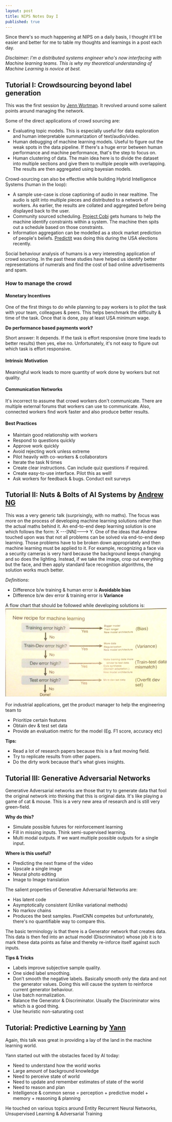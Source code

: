 ```yaml
---
layout: post
title: NIPS Notes Day I
published: true
---
```


Since there's so much happening at NIPS on a daily basis, I thought it'll be
easier and better for me to table my thoughts and learnings in a post each day.

*Disclaimer: I'm a distributed systems engineer who's now interfacing with Machine learning teams.
This is why my theoretical understanding of Machine Learning is novice at best.*

## Tutorial I: Crowdsourcing beyond label generation

This was the first session by [Jenn Wortman](http://www.jennwv.com/).
It revolved around some salient points around managing the network.

Some of the direct applications of crowd sourcing are:
* Evaluating topic models. This is especially useful for data exploration and human interpretable summarization of text/audio/video.
* Human debugging of machine learning models. Useful to figure out the weak spots in the data pipeline.
If there's a huge error between human performance and machine performance, that's the step to focus on.
* Human clustering of data. The main idea here is to divide the dataset into multiple sections
and give them to multiple people with overlapping. The results are then aggregated using bayesian models.

Crowd-sourcing can also be effective while building Hybrid Intelligence Systems (human in the loop):
* A sample use-case is close captioning of audio in near realtime. The audio is split into multiple pieces
and distributed to a network of workers. As earlier, the results are collated and
aggregated before being displayed back to the user.
* Community sourced scheduling. [Project Cobi](http://projectcobi.com) gets humans to help the
machine identify constraints within a system. The machine then spits out a schedule based on those constraints.
* Information aggregation can be modelled as a stock market prediction of people's beliefs.
[Predictit](predictit.org) was doing this during the USA elections recently.

Social behaviour analysis of humans is a very interesting application of crowd sourcing.
In the past these studies have helped us identify better representations of numerals and find
the cost of bad online advertisements and spam.

### How to manage the crowd

#### Monetary Incentives
One of the first things to do while planning to pay workers is to pilot the task with
your team, colleagues & peers. This helps benchmark the difficulty & time of the task.
Once that is done, pay at least USA minimum wage.

**Do performance based payments work?**

Short answer: It depends. If the task is effort responsive (more time leads to better results)
then yes, else no. Unfortunately, it's not easy to figure out which task is effort responsive.

#### Intrinsic Motivation
Meaningful work leads to more quantity of work done by workers but not quality.

#### Communication Networks
It's incorrect to assume that crowd workers don't communicate. There are multiple external
forums that workers can use to communicate. Also, connected workers find work faster and also produce better results.

#### Best Practices
* Maintain good relationship with workers
* Respond to questions quickly
* Approve work quickly
* Avoid rejecting work unless extreme
* Pilot heavily with co-workers & collaborators
* Iterate the task N times
* Create clear instructions. Can include quiz questions if required.
* Create easy-to-use interface. Pilot this as well!
* Ask workers for feedback & bugs. Conduct exit surveys

## Tutorial II: Nuts & Bolts of AI Systems by [Andrew NG](www.andrewng.org/)

This was a very generic talk (surprisingly, with no maths). The focus was more on the process of developing
machine learning solutions rather than the actual maths behind it. An end-to-end deep learning
solution is one which follows the form: X ---[NN]---> Y. One of the ideas
that Andrew touched upon was that not all problems can be solved via end-to-end deep learning.
Those problems have to be broken down appropriately and then machine learning must be applied to it.
For example, recognizing a face via a security cameras is very hard because the background
keeps changing and so does the lighting. Instead, if we take the image, crop out everything but the face,
and then apply standard face recognition algorithms, the solution works much better.

*Definitions*:
* Difference b/w training & human error is **Avoidable bias**
* Difference b/w dev error & training error is **Variance**

A flow chart that should be followed while developing solutions is:
![ML Flow Process](../images/ml-process.jpg)

For industrial applications, get the product manager to help the engineering team to
* Prioritize certain features
* Obtain dev & test set data
* Provide an evaluation metric for the model (Eg. F1 score, accuracy etc)

**Tips:**
* Read a lot of research papers because this is a fast moving field.
* Try to replicate results from other papers.
* Do the dirty work because that's what gives insights.

## Tutorial III: Generative Adversarial Networks
Generative Adversarial networks are those that try to generate data that fool the original
network into thinking that this is original data. It's like playing a game of cat & mouse.
This is a very new area of research and is still very green-field.

**Why do this?**

* Simulate possible futures for reinforcement learning
* Fill in missing inputs. Think semi-supervised learning.
* Multi modal outputs. If we want multiple possible outputs for a single input.

**Where is this useful?**

* Predicting the next frame of the video
* Upscale a single image
* Neural photo editing
* Image to Image translation

The salient properties of Generative Adversarial Networks are:
* Has latent code
* Asymptotically consistent (Unlike variational methods)
* No markov chains
* Produces the best samples. PixelCNN competes but unfortunately, there's no quantifiable way to compare this.

The basic terminology is that there is a Generator network that creates data. This data
is then fed into an actual model (Discriminator) whose job it is to mark these data points
as false and thereby re-inforce itself against such inputs.

**Tips & Tricks**
* Labels improve subjective sample quality.
* One sided label smoothing.
* Don’t smooth the negative labels. Basically smooth only the data and not the generator values. Doing this will cause the system to reinforce current generator behaviour.
* Use batch normalization.
* Balance the Generator & Discriminator. Usually the Discriminator wins which is a good thing.
* Use heuristic non-saturating cost

## Tutorial: Predictive Learning by [Yann](http://yann.lecun.com/)

Again, this talk was great in providing a lay of the land in the machine learning world.

Yann started out with the obstacles faced by AI today:
* Need to understand how the world works
* Large amount of background knowledge
* Need to perceive state of world
* Need to update and remember estimates of state of the world
* Need to reason and plan
* Intelligence & common sense = perception + predictive model + memory + reasoning & planning

He touched on various topics around Entity Recurrent Neural Networks, Unsupervised Learning & Adversarial Training
